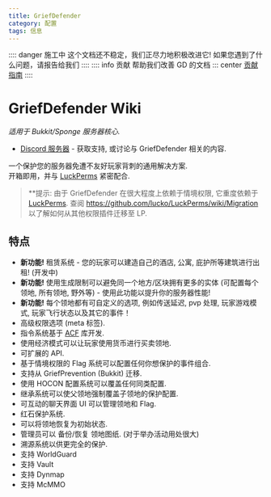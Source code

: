 ```yaml
---
title: GriefDefender
category: 配置
tags: 信息
---
```

:::: danger 施工中
这个文档还不稳定，我们正尽力地积极改进它!
如果您遇到了什么问题，请报告给我们
::::
:::: info 贡献
帮助我们改善 GD 的文档
::: center
[贡献指南](../Contribution.md)
::::
# GriefDefender Wiki
*适用于 Bukkit/Sponge 服务器核心.*

* [Discord 服务器](https://discord.gg/jy4FQDz) - 获取支持, 或讨论与 GriefDefender 相关的内容.

一个保护您的服务器免遭不友好玩家背刺的通用解决方案.  
开箱即用，并与 [LuckPerms](https://ci.lucko.me/job/LuckPerms/) 紧密配合.

> **提示: 由于 GriefDefender 在很大程度上依赖于情境权限, 它重度依赖于 [LuckPerms]. 查阅 <https://github.com/lucko/LuckPerms/wiki/Migration> 以了解如何从其他权限插件迁移至 LP.

## 特点
* **新功能!** 租赁系统 - 您的玩家可以建造自己的酒店, 公寓, 庇护所等建筑进行出租! (开发中)
* **新功能!** 使用生成限制可以避免同一个地方/区块拥有更多的实体 (可配置每个领地, 所有领地, 野外等) - 使用此功能以提升你的服务器性能!
* **新功能!** 每个领地都有可自定义的选项, 例如传送延迟, pvp 处理, 玩家游戏模式, 玩家飞行状态以及其它的事件！
* 高级权限选项 (meta 标签).
* 指令系统基于 [ACF] 库开发.
* 使用经济模式可以让玩家使用货币进行买卖领地.
* 可扩展的 API.
* 基于情境权限的 Flag 系统可以配置任何你想保护的事件组合.
* 支持从 GriefPrevention (Bukkit) 迁移.
* 使用 HOCON 配置系统可以覆盖任何同类配置.
* 继承系统可以使父领地强制覆盖子领地的保护配置.
* 可互动的聊天界面 UI 可以管理领地和 Flag.
* 红石保护系统.
* 可以将领地恢复为初始状态.
* 管理员可以 备份/恢复 领地图纸. (对于举办活动用处很大)
* 溯源系统以供更完全的保护.  
* 支持 WorldGuard
* 支持 Vault
* 支持 Dynmap
* 支持 McMMO

[ACF]: https://github.com/aikar/commands
[Discord]: https://discord.gg/jy4FQDz
[Forge]: http://files.minecraftforge.net
[Java 8]: http://java.oracle.com
[LuckPerms]: https://github.com/lucko/LuckPerms
[源码]: https://github.com/bloodmc/GriefDefender
[SpongeForge]: https://www.spongepowered.org/downloads/spongeforge
[SpongeVanilla]: https://www.spongepowered.org/downloads/spongevanilla
